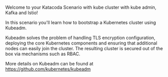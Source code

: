 Welcome to your Katacoda Scenario with kube cluster with kube admin, Kafka and Istio!

In this scenario you'll learn how to bootstrap a Kubernetes cluster using Kubeadm.

Kubeadm solves the problem of handling TLS encryption configuration, deploying the core Kubernetes components and ensuring that additional nodes can easily join the cluster. The resulting cluster is secured out of the box via mechanisms such as RBAC.

More details on Kubeadm can be found at https://github.com/kubernetes/kubeadm

